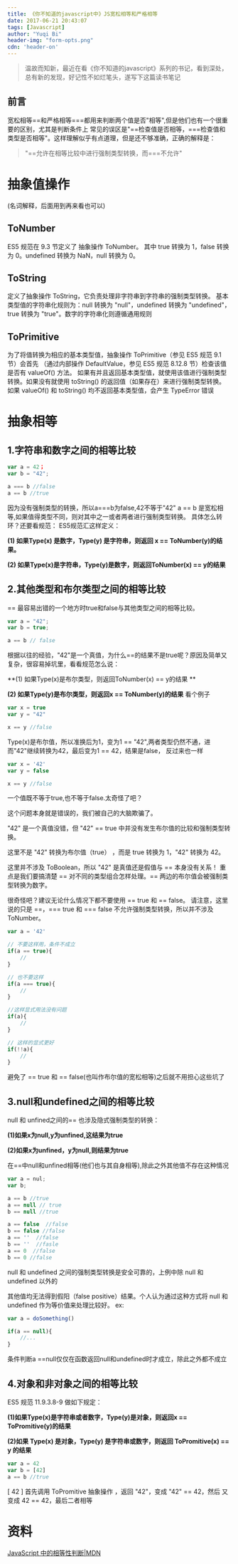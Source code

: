 ```yaml
---
title: 《你不知道的javascript中》JS宽松相等和严格相等
date: 2017-06-21 20:43:07
tags: [Javascript]
author: "Yuqi Bi"
header-img: "form-opts.png"
cdn: 'header-on'
---
```

> 温故而知新，最近在看《你不知道的javascript》系列的书记，看到深处，总有新的发现，好记性不如烂笔头，遂写下这篇读书笔记

## 前言
宽松相等==和严格相等===都用来判断两个值是否"相等",但是他们也有一个很重要的区别，尤其是判断条件上
常见的误区是"==检查值是否相等，===检查值和类型是否相等"。这样理解似乎有点道理，但是还不够准确，正确的解释是：
> "==允许在相等比较中进行强制类型转换，而===不允许"

# 抽象值操作
(名词解释，后面用到再来看也可以)
## ToNumber
ES5 规范在 9.3 节定义了
抽象操作 ToNumber。
其中 true 转换为 1，false 转换为 0。undefined 转换为 NaN，null 转换为 0。
## ToString
定义了抽象操作 ToString，它负责处理非字符串到字符串的强制类型转换。
基本类型值的字符串化规则为：null 转换为 "null"，undefined 转换为 "undefined"，true
转换为 "true"。数字的字符串化则遵循通用规则
## ToPrimitive
为了将值转换为相应的基本类型值，抽象操作 ToPrimitive（参见 ES5 规范 9.1 节）会首先
（通过内部操作 DefaultValue，参见 ES5 规范 8.12.8 节）检查该值是否有 valueOf() 方法。
如果有并且返回基本类型值，就使用该值进行强制类型转换。如果没有就使用 toString()
的返回值（如果存在）来进行强制类型转换。
如果 valueOf() 和 toString() 均不返回基本类型值，会产生 TypeError 错误
# 抽象相等

## 1.字符串和数字之间的相等比较
```js
var a = 42；
var b = "42";

a === b //false
a == b //true
```
因为没有强制类型的转换，所以a===b为false,42不等于"42"
a == b 是宽松相等,如果值得类型不同，则对其中之一或者两者进行强制类型转换。
具体怎么转环？还要看规范：
ES5规范汇这样定义：

**(1) 如果Type(x) 是数字，Type(y) 是字符串，则返回 x == ToNumber(y)的结果。**

**(2) 如果Type(x)是字符串，Type(y)是数字，则返回ToNumber(x) == y的结果**

## 2.其他类型和布尔类型之间的相等比较
== 最容易出错的一个地方时true和false与其他类型之间的相等比较。
```js
var a = "42";
var b = true;

a == b // false
```
根据以往的经验，"42"是一个真值，为什么==的结果不是true呢？原因及简单又复杂，很容易掉坑里，看看规范怎么说：

**(1) 如果Type(x)是布尔类型，则返回ToNumber(x) == y的结果 **

**(2) 如果Type(y)是布尔类型，则返回x == ToNumber(y)的结果**
看个例子
```js
var x = true
var y = "42"

x == y //false
```
Type(x)是布尔值，所以准换后为1，变为1 == "42",两者类型仍然不通，进而"42"继续转换为42，最后变为1 == 42，结果是false，
反过来也一样
```js
var x = '42'
var y = false

x == y //false
```
一个值既不等于true,也不等于false.太奇怪了吧？

这个问题本身就是错误的，我们被自己的大脑欺骗了。

"42" 是一个真值没错，但 "42" == true 中并没有发生布尔值的比较和强制类型转换。

这里不是 "42" 转换为布尔值（true） ，而是 true 转换为 1，"42" 转换为 42。

这里并不涉及 ToBoolean，所以 "42" 是真值还是假值与 == 本身没有关系！
重点是我们要搞清楚 == 对不同的类型组合怎样处理。== 两边的布尔值会被强制类型转换为数字。

很奇怪吧？建议无论什么情况下都不要使用 == true 和 == false。
请注意，这里说的只是 ==，=== true 和 === false 不允许强制类型转换，所以并不涉及ToNumber。
```js
var a = '42'

// 不要这样用，条件不成立
if(a == true){
    //
}

// 也不要这样
if(a === true){
    //
}

//这样显式用法没有问题
if(a){
    //
}

// 这样的显式更好
if(!!a){
    //
}

```
避免了 == true 和 == false(也叫作布尔值的宽松相等)之后就不用担心这些坑了
## 3.null和undefined之间的相等比较
null 和 unfined之间的== 也涉及隐式强制类型的转换：

**(1)如果x为null,y为unfined,这结果为true**

**(2)如果x为unfined，y为null,则结果为true**

在==中null和unfined相等(他们也与其自身相等),除此之外其他值不存在这种情况
```js
var a = nul;
var b;

a == b //true
a == null // true
b == null //true

a == false  //false
b == false //false
a == ''  //false
b == ''  //fasle
a == 0  //false
b == 0 //false
```
null 和 undefined 之间的强制类型转换是安全可靠的，上例中除 null 和 undefined 以外的

其他值均无法得到假阳（false positive）结果。个人认为通过这种方式将 null 和 undefined
作为等价值来处理比较好。
ex:
```js
var a = doSomething()

if(a == null){
    //...
}
```
条件判断a ==null仅仅在函数返回null和undefined时才成立，除此之外都不成立

## 4.对象和非对象之间的相等比较
ES5 规范 11.9.3.8-9 做如下规定：

**(1)如果Type(x)是字符串或者数字，Type(y)是对象，则返回x == ToPromitive(y)的结果**

**(2)如果 Type(x) 是对象，Type(y) 是字符串或数字，则返回 ToPromitive(x) == y 的结果**

```js
var a = 42
var b = [42]
a == b //true
```
[ 42 ] 首先调用 ToPromitive 抽象操作 ，返回 "42"，变成 "42" == 42，然后
又变成 42 == 42，最后二者相等

# 资料
[JavaScript 中的相等性判断|MDN](https://developer.mozilla.org/zh-CN/docs/Web/JavaScript/Equality_comparisons_and_sameness)
